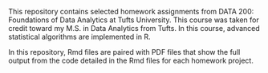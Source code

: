 This repository contains selected homework assignments from DATA 200: Foundations of Data Analytics at Tufts University.
This course was taken for credit toward my M.S. in Data Analytics from Tufts.
In this course, advanced statistical algorithms are implemented in R.

In this repository, Rmd files are paired with PDF files that show the full output from the code detailed in the Rmd files for each homework project.
